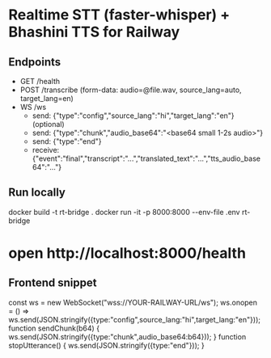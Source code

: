 # Realtime STT (faster-whisper) + Bhashini TTS for Railway

## Endpoints
- GET /health
- POST /transcribe  (form-data: audio=@file.wav, source_lang=auto, target_lang=en)
- WS  /ws
  - send: {"type":"config","source_lang":"hi","target_lang":"en"} (optional)
  - send: {"type":"chunk","audio_base64":"<base64 small 1-2s audio>"}
  - send: {"type":"end"}
  - receive: {"event":"final","transcript":"...","translated_text":"...","tts_audio_base64":"..."} 

## Run locally
docker build -t rt-bridge .
docker run -it -p 8000:8000 --env-file .env rt-bridge
# open http://localhost:8000/health

## Frontend snippet
const ws = new WebSocket("wss://YOUR-RAILWAY-URL/ws");
ws.onopen = () => ws.send(JSON.stringify({type:"config",source_lang:"hi",target_lang:"en"}));
function sendChunk(b64) { ws.send(JSON.stringify({type:"chunk",audio_base64:b64})); }
function stopUtterance() { ws.send(JSON.stringify({type:"end"})); }
